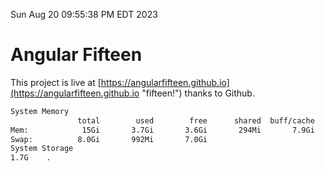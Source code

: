 Sun Aug 20 09:55:38 PM EDT 2023

# Angular Fifteen


This project is live at [https://angularfifteen.github.io](https://angularfifteen.github.io "fifteen!") thanks to Github.

```bash
System Memory
               total        used        free      shared  buff/cache   available
Mem:            15Gi       3.7Gi       3.6Gi       294Mi       7.9Gi        10Gi
Swap:          8.0Gi       992Mi       7.0Gi
System Storage
1.7G	.
```
